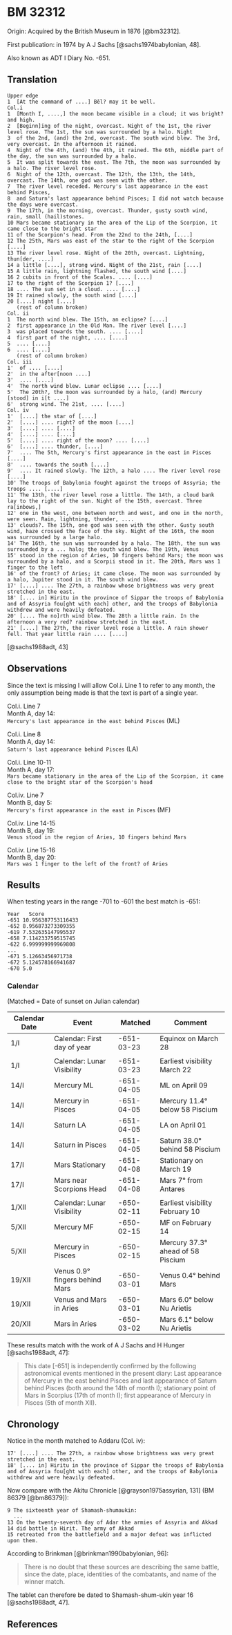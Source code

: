 # BM 32312 

Origin: Acquired by the British Museum in 1876 [@bm32312].

First publication: in 1974 by A J Sachs [@sachs1974babylonian, 48].

Also known as ADT I Diary No. -651.

## Translation
```
Upper edge
1  [At the command of ....] Bēl? may it be well.
Col.i
1  [Month I, ....,] the moon became visible in a cloud; it was bright? and high.
2  [Beginn]ing of the night, overcast. Night of the 1st, the river level rose. The 1st, the sun was surrounded by a halo. Night
3  of the 2nd, (and) the 2nd, overcast. The south wind blew. The 3rd, very overcast. In the afternoon it rained.
4  Night of the 4th, (and) the 4th, it rained. The 6th, middle part of the day, the sun was surrounded by a halo.
5  It was split towards the east. The 7th, the moon was surrounded by a halo. The river level rose.
6  Night of the 12th, overcast. The 12th, the 13th, the 14th, overcast. The 14th, one god was seen with the other.
7  The river level receded. Mercury's last appearance in the east behind Pisces,
8  and Saturn's last appearance behind Pisces; I did not watch because the days were overcast.
9  The 17th, in the morning, overcast. Thunder, gusty south wind, rain, small (hail)stones.
10 Mars became stationary in the area of the Lip of the Scorpion, it came close to the bright star
11 of the Scorpion's head. From the 22nd to the 24th, [....]
12 The 25th, Mars was east of the star to the right of the Scorpion [....]
13 The river level rose. Night of the 20th, overcast. Lightning, thun[der, ....]
14 a little [....], strong wind. Night of the 21st, rain [....]
15 A little rain, lightning flashed, the south wind [....]
16 2 cubits in front of the Scales. .... [....]
17 to the right of the Scorpion 1? [....]
18 .... The sun set in a cloud. .... [....]
19 It rained slowly, the south wind [....]
20 [....] night [....]
   (rest of column broken)
Col. ii
1  The north wind blew. The 15th, an eclipse? [....]
2  first appearance in the Old Man. The river level [....]
3  was placed towards the south. .... [....]
4  first part of the night, .... [....]
5  .... [....]
6  .... [....]
   (rest of column broken)
Col. iii
1'  of .... [....]
2'  in the after[noon ....]
3'  .... [....]
4'  The north wind blew. Lunar eclipse .... [....]
5'  The 20th?, the moon was surrounded by a halo, (and) Mercury [stood] in i[t ....]
6'  strong wind. The 21st, .... [....]
Col. iv
1'  [....] the star of [....]
2'  [....] .... right? of the moon [....]
3'  [....] .... [....]
4'  [....] .... [....]
5'  [....] .... right of the moon? .... [....]
6'  [....] .... thunder, [....]
7'  .... The 5th, Mercury's first appearance in the east in Pisces [....]
8'  .... towards the south [....]
9'  .... It rained slowly. The 12th, a halo .... The river level rose [....]
10' The troops of Babylonia fought against the troops of Assyria; the troops .... [....]
11' The 13th, the river level rose a little. The 14th, a cloud bank lay to the right of the sun. Night of the 15th, overcast. Three ra[inbows,]
12' one in the west, one between north and west, and one in the north, were seen. Rain, lightning, thunder, ....
13' clouds?. The 15th, one god was seen with the other. Gusty south wind, haze crossed the face of the sky. Night of the 16th, the moon was surrounded by a large halo.
14' The 16th, the sun was surrounded by a halo. The 18th, the sun was surrounded by a ... halo; the south wind blew. The 19th, Venus
15' stood in the region of Aries, 10 fingers behind Mars; the moon was surrounded by a halo, and α Scorpii stood in it. The 20th, Mars was 1 finger to the left
16' of the front? of Aries; it came close. The moon was surrounded by a halo, Jupiter stood in it. The south wind blew.
17' [....] .... The 27th, a rainbow whose brightness was very great stretched in the east.
18' [.... in] Hiritu in the province of Sippar the troops of Babylonia and of Assyria fou[ght with each] other, and the troops of Babylonia withdrew and were heavily defeated.
20' [.... The no]rth wind blew. The 28th a little rain. In the afternoon a very red? rainbow stretched in the east.
21' [....] The 27th, the river level rose a little. A rain shower fell. That year little rain .... [....]
```
[@sachs1988adt, 43]

## Observations

Since the text is missing I will allow Col.i. Line 1 to refer to any month, the only
assumption being made is that the text is part of a single year.

Col.i. Line 7\
Month A, day 14:\
`Mercury's last appearance in the east behind Pisces` (ML)

Col.i. Line 8\
Month A, day 14:\
`Saturn's last appearance behind Pisces` (LA)

Col.i. Line 10-11\
Month A, day 17:\
`Mars became stationary in the area of the Lip of the Scorpion, it came close to the bright star of the Scorpion's head`

Col.iv. Line 7\
Month B, day 5:\
`Mercury's first appearance in the east in Pisces` (MF)

Col.iv. Line 14-15\
Month B, day 19:\
`Venus stood in the region of Aries, 10 fingers behind Mars`

Col.iv. Line 15-16\
Month B, day 20:\
`Mars was 1 finger to the left of the front? of Aries`

## Results

When testing years in the range -701 to -601 the best match is -651:

```
Year   Score
-651 10.956387753116433
-652 8.956873273309355
-619 7.532635147995537
-658 7.114233759515745
-622 6.999999999969808
...
-671 5.12663456971738
-672 5.124578166941687
-670 5.0
```

### Calendar

(Matched = Date of sunset on Julian calendar)

| Calendar Date | Event                          | Matched    | Comment                             | 
|---------------|--------------------------------|------------|-------------------------------------|
| 1/I           | Calendar: First day of year    | -651-03-23 | Equinox on March 28                 |
|               |                                |            |                                     |
| 1/I           | Calendar: Lunar Visibility     | -651-03-23 | Earliest visibility March 22        |
| 14/I          | Mercury ML                     | -651-04-05 | ML on April 09                      |
| 14/I          | Mercury in Pisces              | -651-04-05 | Mercury 11.4° below 58 Piscium      |
| 14/I          | Saturn LA                      | -651-04-05 | LA on April 01                      |
| 14/I          | Saturn in Pisces               | -651-04-05 | Saturn 38.0° behind 58 Piscium      |
| 17/I          | Mars Stationary                | -651-04-08 | Stationary on March 19              |
| 17/I          | Mars near Scorpions Head       | -651-04-08 | Mars 7° from Antares                |
|               |                                |            |                                     |
| 1/XII         | Calendar: Lunar Visibility     | -650-02-11 | Earliest visibility February 10     |
| 5/XII         | Mercury MF                     | -650-02-15 | MF on February 14                   |
| 5/XII         | Mercury in Pisces              | -650-02-15 | Mercury 37.3° ahead of 58 Piscium   |
| 19/XII        | Venus 0.9° fingers behind Mars | -650-03-01 | Venus 0.4° behind Mars              |
| 19/XII        | Venus and Mars in Aries        | -650-03-01 | Mars 6.0° below Nu Arietis          |
| 20/XII        | Mars in Aries                  | -650-03-02 | Mars 6.1° below Nu Arietis          |

These results match with the work of A J Sachs and H Hunger [@sachs1988adt, 47]:

> This date [-651] is independently confirmed by the
> following astronomical events mentioned in the present diary:
> Last appearance of Mercury
> in the east behind Pisces and last appearance of Saturn behind Pisces (both around
> the 14th of month I); stationary point of Mars in Scorpius (17th of month I); first
> appearance of Mercury in Pisces (5th of month XII).

## Chronology

Notice in the month matched to Addaru (Col. iv):
```
17' [....] .... The 27th, a rainbow whose brightness was very great stretched in the east.
18' [.... in] Hiritu in the province of Sippar the troops of Babylonia and of Assyria fou[ght with each] other, and the troops of Babylonia withdrew and were heavily defeated.
```

Now compare with the Akitu Chronicle [@grayson1975assyrian, 131] (BM 86379 [@bm86379]):
```
9 The sixteenth year of Shamash-shumaukin:
  ...
13 On the twenty-seventh day of Adar the armies of Assyria and Akkad
14 did battle in Hirit. The army of Akkad
15 retreated from the battlefield and a major defeat was inflicted upon them.
```

According to Brinkman [@brinkman1990babylonian, 96]:

> There is no doubt that these sources are describing the same battle, since the date,
> place, identities of the combatants, and name of the winner match.

The tablet can therefore be dated to Shamash-shum-ukin year 16 [@sachs1988adt, 47].

## References
